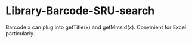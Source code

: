 # Library-Barcode-SRU-search
Barcode x can plug into getTitle(x) and getMmsId(x). Convinient for Excel particularly.
